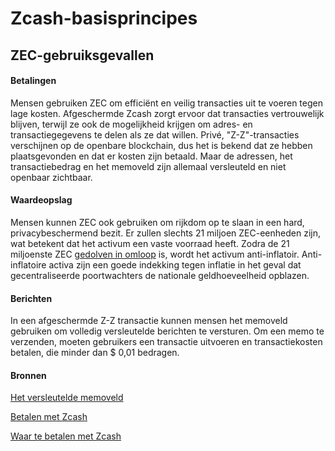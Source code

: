 # Zcash-basisprincipes

## ZEC-gebruiksgevallen

#### Betalingen

Mensen gebruiken ZEC om efficiënt en veilig transacties uit te voeren tegen lage kosten. Afgeschermde Zcash zorgt ervoor dat transacties vertrouwelijk blijven, terwijl ze ook de mogelijkheid krijgen om adres- en transactiegegevens te delen als ze dat willen. Privé, "Z-Z"-transacties verschijnen op de openbare blockchain, dus het is bekend dat ze hebben plaatsgevonden en dat er kosten zijn betaald. Maar de adressen, het transactiebedrag en het memoveld zijn allemaal versleuteld en niet openbaar zichtbaar.

#### Waardeopslag

Mensen kunnen ZEC ook gebruiken om rijkdom op te slaan in een hard, privacybeschermend bezit. Er zullen slechts 21 miljoen ZEC-eenheden zijn, wat betekent dat het activum een ​​vaste voorraad heeft. Zodra de 21 miljoenste ZEC [gedolven in omloop](https://z.cash/mining-zcash/) is, wordt het activum anti-inflatoir. Anti-inflatoire activa zijn een goede indekking tegen inflatie in het geval dat gecentraliseerde poortwachters de nationale geldhoeveelheid opblazen.

#### Berichten

In een afgeschermde Z-Z transactie kunnen mensen het memoveld gebruiken om volledig versleutelde berichten te versturen. Om een ​​memo te verzenden, moeten gebruikers een transactie uitvoeren en transactiekosten betalen, die minder dan $ 0,01 bedragen.

#### Bronnen

[Het versleutelde memoveld](https://electriccoin.co/blog/encrypted-memo-field/)

[Betalen met Zcash](https://z.cash/pay-with-zcash/)

[Waar te betalen met Zcash](https://paywithz.cash/)



